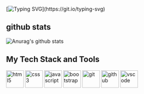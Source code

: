 [![Typing SVG](https://readme-typing-svg.demolab.com?font=Fira+Code&pause=1000&width=435&lines=Welcome+to+my+Github!;I'm+Leo.;I'm+a+developer.)](https://git.io/typing-svg)
##  github stats
![Anurag's github stats](https://github-readme-stats.vercel.app/api?username=LeoRH123&show_icons=true&hide_border=true&theme=transparent)
## My Tech Stack and Tools
<img width ='48px' src ='https://raw.githubusercontent.com/rahulbanerjee26/githubAboutMeGenerator/main/icons/html.svg' alt='html5'> </a>
<img width ='48px' src ='https://raw.githubusercontent.com/rahulbanerjee26/githubAboutMeGenerator/main/icons/css.svg' alt='css3'> </a>
<img width ='48px' src ='https://github.com/user-attachments/assets/d61034e0-a46f-48c3-8aa5-a5664330f9a6' alt='javascript'> </a>
<img width ='48px' src ='https://github.com/user-attachments/assets/3d5e90ea-1773-419f-b840-5132f9adc16d' alt='bootstrap'> </a>
<img width ='48px' src ='https://github.com/user-attachments/assets/a234c799-bbea-4081-8463-bb443c16ab49' alt='git'> </a>
<img width ='48px' src ='https://github.com/user-attachments/assets/eb806054-c40a-4dae-85e1-61a94e6e4b44' alt='github'> </a>
<img width ='48px' src ='https://github.com/user-attachments/assets/f733b380-d947-4c2e-a01a-1086449accb6' alt='vscode'> </a>
<!--
**LeoRH123/LeoRH123** is a ✨ _special_ ✨ repository because its `README.md` (this file) appears on your GitHub profile.

Here are some ideas to get you started:

- 🔭 I’m currently working on ...
- 🌱 I’m currently learning ...
- 👯 I’m looking to collaborate on ...
- 🤔 I’m looking for help with ...
- 💬 Ask me about ...
- 📫 How to reach me: ...
- 😄 Pronouns: ...
- ⚡ Fun fact: ...
-->
